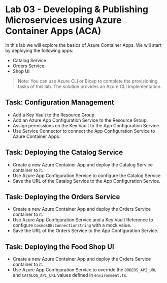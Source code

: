 # Lab 03 - Developing & Publishing Microservices using Azure Container Apps (ACA)

In this lab we will explore the basics of Azure Container Apps. We will start by deploying the following apps:

- Catalog Service
- Orders Service
- Shop UI

>Note: You can use Azure CLI or Bicep to complete the provisioning tasks of this lab. The solution provides an Azure CLI implementation.

## Task: Configuration Management

- Add a Key Vault to the Resource Group
- Add an Azure App Configuration Service to the Resource Group. 
- Assign permissions on the Key Vault to the App Configuration Service.
- Use Service Connector to connect the App Configuration Service to Azure Container Apps.

## Task: Deploying the Catalog Service

- Create a new Azure Container App and deploy the Catalog Service container to it.
- Use Azure App Configuration Service to configure the Catalog Service. 
- Save the URL of the Catalog Service to the App Configuration Service.

## Task: Deploying the Orders Service

- Create a new Azure Container App and deploy the Orders Service container to it.
- Use Azure App Configuration Service and a Key Vault Reference to configure `CosmosDB:ConnectionString` with a mock value.
- Save the URL of the Orders Service to the App Configuration Service.

## Task: Deploying the Food Shop UI

- Create a new Azure Container App and deploy the Orders Service container to it.
- Use Azure App Configuration Service to override the `ORDERS_API_URL` and `CATALOG_API_URL` values defined in `environment.ts`.